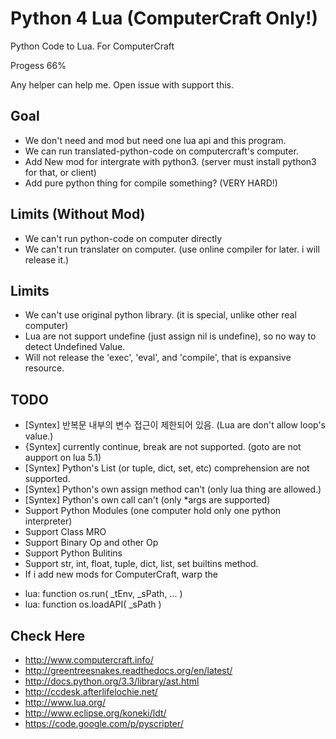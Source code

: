 Python 4 Lua (ComputerCraft Only!)
==================================

Python Code to Lua. For ComputerCraft

Progess 66%

Any helper can help me. Open issue with support this.

## Goal
* We don't need and mod but need one lua api and this program.
* We can run translated-python-code on computercraft's computer.
* Add New mod for intergrate with python3. (server must install python3 for that, or client)
* Add pure python thing for compile something? (VERY HARD!)

## Limits (Without Mod)
* We can't run python-code on computer directly
* We can't run translater on computer. (use online compiler for later. i will release it.)

## Limits
* We can't use original python library. (it is special, unlike other real computer)
* Lua are not support undefine (just assign nil is undefine), so no way to detect Undefined Value.
* Will not release the 'exec', 'eval', and 'compile', that is expansive resource.

## TODO
* [Syntex] 반복문 내부의 변수 접근이 제한되어 있음. (Lua are don't allow loop's value.)
* {Syntex] currently continue, break are not supported. (goto are not aupport on lua 5.1)
* [Syntex] Python's List (or tuple, dict, set, etc) comprehension are not supported.
* [Syntex] Python's own assign method can't (only lua thing are allowed.)
* [Syntex] Python's own call can't (only *args are supported)
* Support Python Modules (one computer hold only one python interpreter)
* Support Class MRO
* Support Binary Op and other Op
* Support Python Bulitins
* Support str, int, float, tuple, dict, list, set builtins method.
* If i add new mods for ComputerCraft, warp the 
 - lua: function os.run( _tEnv, _sPath, ... )
 - lua: function os.loadAPI( _sPath )

## Check Here
* http://www.computercraft.info/
* http://greentreesnakes.readthedocs.org/en/latest/
* http://docs.python.org/3.3/library/ast.html
* http://ccdesk.afterlifelochie.net/
* http://www.lua.org/
* http://www.eclipse.org/koneki/ldt/
* https://code.google.com/p/pyscripter/
